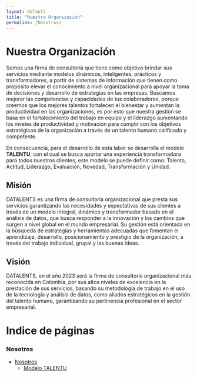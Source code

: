 ```yaml
---
layout: default
title: "Nuestra Organización"
permalink: /Nosotros/
---
```


# Nuestra Organización

Somos una firma de consultoría  que tiene como objetivo brindar sus servicios mediante modelos dinámicos, inteligentes, prácticos y transformadores, a partir de sistemas de información que tienen como propósito elevar el conocimiento a nivel organizacional para apoyar la toma de decisiones y desarrollo de estrategias en las empresas. Buscamos mejorar las competencias y capacidades de tus colaboradores, porque creemos que los mejores talentos fortalecen el bienestar y aumentan la productividad en las organizaciones, es por esto que nuestra gestiòn se basa en el fortalecimiento del  trabajo en equipo y el liderazgo aumentando los niveles de productividad y motivación para cumplir con los objetivos estratégicos de la organización a través de un talento humano calificado y competente.

En consecuencia, para el desarrollo de esta labor se desarrolla el modelo **TALENTU**, con el cual se busca aportar una experiencia transformadora para todos nuestros clientes, este modelo se puede definir como: Talento, Actitud, Liderazgo, Evaluación, Novedad, Transformación y Unidad.

## Misión

DATALENTS es una firma de consultoría organizacional que presta sus servicios garantizando las necesidades y expectativas de sus clientes a través de un modelo integral, dinámico y transformador basado en el análisis de datos, que busca responder a la innovación y los cambios que surgen a nivel global en el mundo empresarial. Su gestión está orientada en la búsqueda de estrategias y herramientas adecuadas que fomentan el aprendizaje, desarrollo, posicionamiento y prestigio de la organización, a través del trabajo individual, grupal y las buenas ideas.

## Visión

DATALENTS, en el año 2023 será la firma de consultoría organizacional más reconocida en Colombia, por sus altos niveles de excelencia en la prestación de sus servicios, basando su metodología de trabajo en el uso de la tecnología y análisis de datos, como aliados estratégicos en la gestión del talento humano, garantizando su pertinencia profesional en el sector empresarial.

# Indice de páginas

### Nosotros
* [Nosotros](/Nosotros/)
  * [Modelo TALENTU](/Nosotros/TALENTU/)
